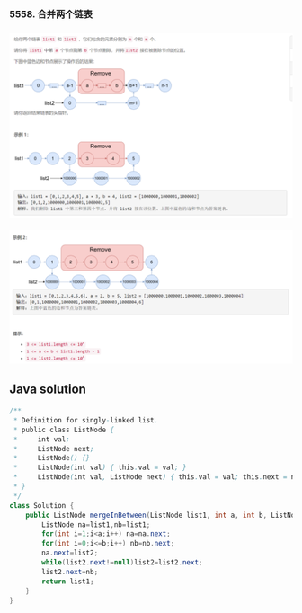 ### 5558. 合并两个链表

### <img src="1.png" alt=" " title="." style="zoom: 200%;" />

<img src="2.png" alt=" " title="." style="zoom: 200%;" />

## Java solution

```java
/**
 * Definition for singly-linked list.
 * public class ListNode {
 *     int val;
 *     ListNode next;
 *     ListNode() {}
 *     ListNode(int val) { this.val = val; }
 *     ListNode(int val, ListNode next) { this.val = val; this.next = next; }
 * }
 */
class Solution {
    public ListNode mergeInBetween(ListNode list1, int a, int b, ListNode list2) {
        ListNode na=list1,nb=list1;
        for(int i=1;i<a;i++) na=na.next;
        for(int i=0;i<=b;i++) nb=nb.next;
        na.next=list2;
        while(list2.next!=null)list2=list2.next;
        list2.next=nb;
        return list1;
    }
}
```







